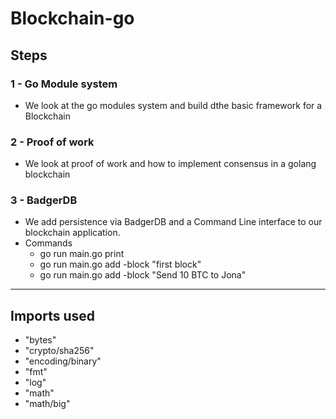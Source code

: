 # Blockchain-go

## Steps

### 1 - Go Module system
* We look at the go modules system and build dthe basic framework for a Blockchain  

### 2 - Proof of work
* We look at proof of work and how to implement consensus in a golang blockchain

### 3 - BadgerDB 
* We add persistence via BadgerDB and a Command Line interface to our blockchain application. 
* Commands 
    - go run main.go print
    - go run main.go add -block "first block"
    - go run main.go add -block "Send 10 BTC to Jona"
---

## Imports used
* "bytes"
* "crypto/sha256"
* "encoding/binary"
* "fmt"
* "log"
* "math"
* "math/big"
